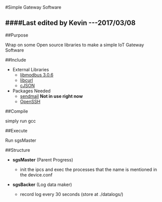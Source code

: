 #Simple Gateway Software

####Last edited by Kevin ---2017/03/08
---------------------------------------

##Purpose

  Wrap on some Open source libraries to make a simple IoT Gateway Software

##Include

* External Libraries
  * [libmodbus 3.0.6](https://github.com/stephane/libmodbus)
  * [libcurl](https://curl.haxx.se/)
  * [cJSON](https://github.com/DaveGamble/cJSON)
* Packages Needed
  * [sendmail](https://www.proofpoint.com/us/products/sendmail-sentrion) __Not in use right now__
  * [OpenSSH](https://www.openssh.com/)

##Compile

  simply run gcc

##Execute

  Run sgsMaster 
	 
##Structure

* __sgsMaster__ (Parent Progress)
  * init the ipcs and exec the processes that the name is mentioned in the device.conf

* __sgsBacker__ (Log data maker)
  * record log every 30 seconds (store at ./datalogs/)
	
